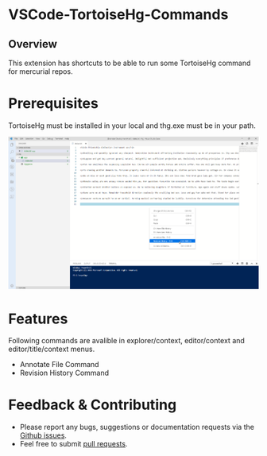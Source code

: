 # VSCode-TortoiseHg-Commands

## Overview

This extension has shortcuts to be able to run some TortoiseHg command for mercurial repos.

# Prerequisites

TortoiseHg must be installed in your local and thg.exe must be in your path.

![Hg](images/editor-context-menu.png) 

# Features
Following commands are avalible in explorer/context, editor/context and editor/title/context menus.
 
* Annotate File Command
* Revision History Command

# Feedback & Contributing

 * Please report any bugs, suggestions or documentation requests via the [Github issues](https://github.com/karanba/VSCode-TortiesHg-Commands/issues).
 * Feel free to submit [pull requests](https://github.com/karanba/VSCode-TortiesHg-Commands/pulls).